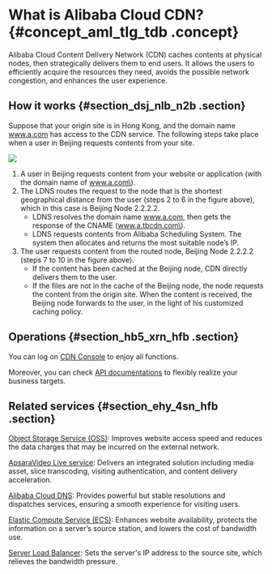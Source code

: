 # What is Alibaba Cloud CDN? {#concept_aml_tlg_tdb .concept}

Alibaba Cloud Content Delivery Network \(CDN\) caches contents at physical nodes, then strategically delivers them to end users. It allows the users to efficiently acquire the resources they need, avoids the possible network congestion, and enhances the user experience.

## How it works {#section_dsj_nlb_n2b .section}

Suppose that your origin site is in Hong Kong, and the domain name www.a.com has access to the CDN service. The following steps take place when a user in Beijing requests contents from your site.

![](http://static-aliyun-doc.oss-cn-hangzhou.aliyuncs.com/assets/img/5098/15382038564886_en-US.png)

1.  A user in Beijing requests content from your website or application \(with the domain name of www.a.com\).
2.  The LDNS routes the request to the node that is the shortest geographical distance from the user \(steps 2 to 6 in the figure above\), which in this case is Beijing Node 2.2.2.2.
    -   LDNS resolves the domain name www.a.com, then gets the response of the CNAME \(www.a.tbcdn.com\).
    -   LDNS requests contents from Alibaba Scheduling System. The system then allocates and returns the most suitable node’s IP.
3.  The user requests content from the routed node, Beijing Node 2.2.2.2 \(steps 7 to 10 in the figure above\).
    -   If the content has been cached at the Beijing node, CDN directly delivers them to the user.
    -   If the files are not in the cache of the Beijing node, the node requests the content from the origin site. When the content is received, the Beijing node forwards to the user, in the light of his customized caching policy.

## Operations {#section_hb5_xrn_hfb .section}

You can log on [CDN Console](https://partners-intl.console.aliyun.com/#/cdn) to enjoy all functions.

Moreover, you can check [API documentations](https://www.alibabacloud.com/help/doc-detail/27155.htm) to flexibly realize your business targets.

## Related services {#section_ehy_4sn_hfb .section}

[Object Storage Service \(OSS\)](https://partners-intl.aliyun.com/help/product/31815.htm): Improves website access speed and reduces the data charges that may be incurred on the external network.

[ApsaraVideo Live service](https://partners-intl.aliyun.com/help/product/29949.htm): Delivers an integrated solution including media asset, slice transcoding, visiting authentication, and content delivery acceleration.

[Alibaba Cloud DNS](https://partners-intl.aliyun.com/help/product/34269.htm): Provides powerful but stable resolutions and dispatches services, ensuring a smooth experience for visiting users.

[Elastic Compute Service \(ECS\)](https://partners-intl.aliyun.com/help/product/25365.htm): Enhances website availability, protects the information on a server’s source station, and lowers the cost of bandwidth use.

[Server Load Balancer](https://partners-intl.aliyun.com/help/product/27537.htm): Sets the server's IP address to the source site, which relieves the bandwidth pressure.

